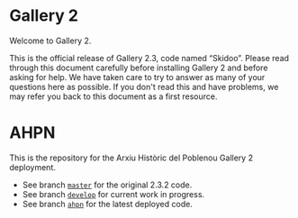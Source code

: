 
Gallery 2
=========

Welcome to Gallery 2. 

This is the official release of Gallery 2.3, code named “Skidoo”. Please read through this document carefully 
before installing Gallery 2 and before asking for help. We have taken care to try to answer as many of your 
questions here as possible. If you don't read this and have problems, we may refer you back to this document as 
a first resource.

AHPN
====

This is the repository for the Arxiu Històric del Poblenou Gallery 2 deployment.

* See branch [`master`](https://github.com/miceno/gallery2-ahpn/tree/master) for the original 2.3.2 code.
* See branch [`develop`](https://github.com/miceno/gallery2-ahpn/tree/develop) for current work in progress.
* See branch [`ahpn`](https://github.com/miceno/gallery2-ahpn/tree/ahpn) for the latest deployed code.


